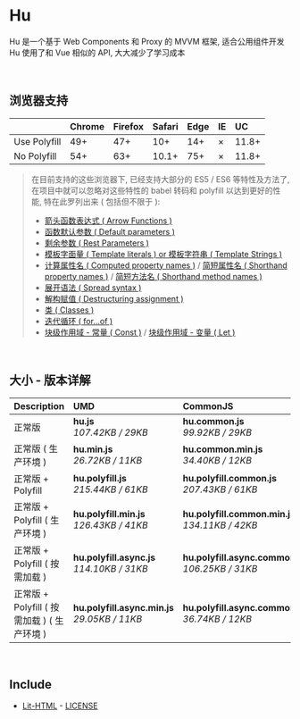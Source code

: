 # Hu
Hu 是一个基于 Web Components 和 Proxy 的 MVVM 框架, 适合公用组件开发<br>
Hu 使用了和 Vue 相似的 API, 大大减少了学习成本

<br>

## 浏览器支持

|              | Chrome | Firefox | Safari | Edge | IE | UC    |
| :-           | :-     | :-      | :-     | :-   | :- | :-    |
| Use Polyfill | 49+    | 47+     | 10+    | 14+  | ×  | 11.8+ |
| No Polyfill  | 54+    | 63+     | 10.1+  | 75+  | ×  | 11.8+ |

> 在目前支持的这些浏览器下, 已经支持大部分的 ES5 / ES6 等特性及方法了,<br>
> 在项目中就可以忽略对这些特性的 babel 转码和 polyfill 以达到更好的性能, 特在此罗列出来 ( 包括但不限于 ): <br>
  > - [箭头函数表达式 ( Arrow Functions )](https://developer.mozilla.org/zh-CN/docs/Web/JavaScript/Reference/Functions/Arrow_functions)
  > - [函数默认参数 ( Default parameters )](https://developer.mozilla.org/zh-CN/docs/Web/JavaScript/Reference/Functions/Default_parameters)
  > - [剩余参数 ( Rest Parameters )](https://developer.mozilla.org/zh-CN/docs/Web/JavaScript/Reference/Functions/Rest_parameters)
  > - [模板字面量 ( Template literals ) or 模板字符串 ( Template Strings )](https://developer.mozilla.org/zh-CN/docs/Web/JavaScript/Reference/template_strings)
  > - [计算属性名 ( Computed property names )](https://developer.mozilla.org/zh-CN/docs/Web/JavaScript/Reference/Operators/Object_initializer#计算属性名) / [简短属性名 ( Shorthand property names )](https://developer.mozilla.org/zh-CN/docs/Web/JavaScript/Reference/Operators/Object_initializer#属性定义) / [简短方法名 ( Shorthand method names )](https://developer.mozilla.org/zh-CN/docs/Web/JavaScript/Reference/Operators/Object_initializer#方法定义)
  > - [展开语法 ( Spread syntax )](https://developer.mozilla.org/zh-CN/docs/Web/JavaScript/Reference/Operators/Spread_syntax)
  > - [解构赋值 ( Destructuring assignment )](https://developer.mozilla.org/zh-CN/docs/Web/JavaScript/Reference/Operators/Destructuring_assignment)
  > - [类 ( Classes )](https://developer.mozilla.org/zh-CN/docs/Web/JavaScript/Reference/Classes)
  > - [迭代循环 ( for...of )](https://developer.mozilla.org/zh-CN/docs/Web/JavaScript/Reference/Statements/for...of)
  > - [块级作用域 - 常量 ( Const )](https://developer.mozilla.org/zh-CN/docs/Web/JavaScript/Reference/Statements/const) / [块级作用域 - 变量 ( Let )](https://developer.mozilla.org/zh-CN/docs/Web/JavaScript/Reference/Statements/let)

<br>

## 大小 - 版本详解
| Description | UMD | CommonJS | ES Module |
| :- | :- | :- | :- |
| 正常版 | **hu.js**<br>*107.42KB / 29KB* | **hu.common.js**<br>*99.92KB / 29KB* | **hu.esm.js**<br>*99.91KB / 29KB* |
| 正常版 ( 生产环境 ) | **hu.min.js**<br>*26.72KB / 11KB* | **hu.common.min.js**<br>*34.40KB / 12KB* | **hu.esm.min.js**<br>*26.55KB / 10KB* |
| 正常版 + Polyfill | **hu.polyfill.js**<br>*215.44KB / 61KB* | **hu.polyfill.common.js**<br>*207.43KB / 61KB* | **hu.polyfill.esm.js**<br>*207.42KB / 61KB* |
| 正常版 + Polyfill ( 生产环境 ) | **hu.polyfill.min.js**<br>*126.43KB / 41KB* | **hu.polyfill.common.min.js**<br>*134.11KB / 42KB* | **hu.polyfill.esm.min.js**<br>*126.26KB / 41KB* |
| 正常版 + Polyfill ( 按需加载 ) | **hu.polyfill.async.js**<br>*114.10KB / 31KB* | **hu.polyfill.async.common.js**<br>*106.25KB / 31KB* | **hu.polyfill.async.esm.js**<br>*106.24KB / 31KB* |
| 正常版 + Polyfill ( 按需加载 ) ( 生产环境 ) | **hu.polyfill.async.min.js**<br>*29.05KB / 11KB* | **hu.polyfill.async.common.min.js**<br>*36.74KB / 12KB* | **hu.polyfill.async.esm.min.js**<br>*28.88KB / 11KB* |

<br>

## Include
  - [Lit-HTML](https://github.com/Polymer/lit-html) \- [LICENSE](https://github.com/Polymer/lit-html/blob/master/LICENSE)